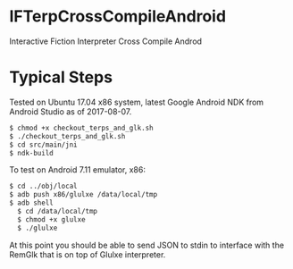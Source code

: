# IFTerpCrossCompileAndroid
Interactive Fiction Interpreter Cross Compile Androd

Typical Steps
================
Tested on Ubuntu 17.04 x86 system, latest Google Android NDK from Android Studio as of 2017-08-07.

```bash
$ chmod +x checkout_terps_and_glk.sh
$ ./checkout_terps_and_glk.sh
$ cd src/main/jni
$ ndk-build
```

To test on Android 7.11 emulator, x86:

```bash
$ cd ../obj/local
$ adb push x86/glulxe /data/local/tmp
$ adb shell
  $ cd /data/local/tmp
  $ chmod +x glulxe
  $ ./glulxe
```

At this point you should be able to send JSON to stdin to interface with the RemGlk that is on top of Glulxe interpreter.

